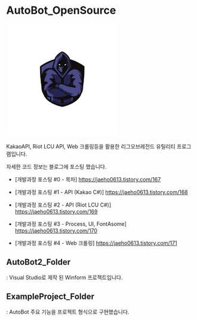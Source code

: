 # AutoBot_OpenSource

<img src="./img/AutobotLogo_Removebg.png" width = 300>

KakaoAPI, Riot LCU API, Web 크롤링등을 활용한 리그오브레전드 유틸리티 프로그램입니다.

자세한 코드 정보는 블로그에 포스팅 했습니다.

- [개발과정 포스팅 #0 - 목차]
  https://jaeho0613.tistory.com/167

- [개발과정 포스팅 #1 - API (Kakao C#)]
  https://jaeho0613.tistory.com/168

- [개발과정 포스팅 #2 - API (Riot LCU C#)]
  https://jaeho0613.tistory.com/169

- [개발과정 포스팅 #3 - Process, UI, FontAsome]
  https://jaeho0613.tistory.com/170

- [개발과정 포스팅 #4 - Web 크롤링]
  https://jaeho0613.tistory.com/171

## AutoBot2_Folder

: Visual Studio로 제작 된 Winform 프로젝트입니다.

## ExampleProject_Folder

: AutoBot 주요 기능을 프로젝트 형식으로 구현했습니다.
